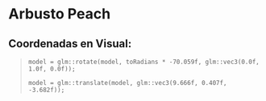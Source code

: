 # Arbusto Peach

## Coordenadas en Visual:
> `model = glm::rotate(model, toRadians * -70.059f, glm::vec3(0.0f, 1.0f, 0.0f));`
> 
> `model = glm::translate(model, glm::vec3(9.666f, 0.407f, -3.682f));`
